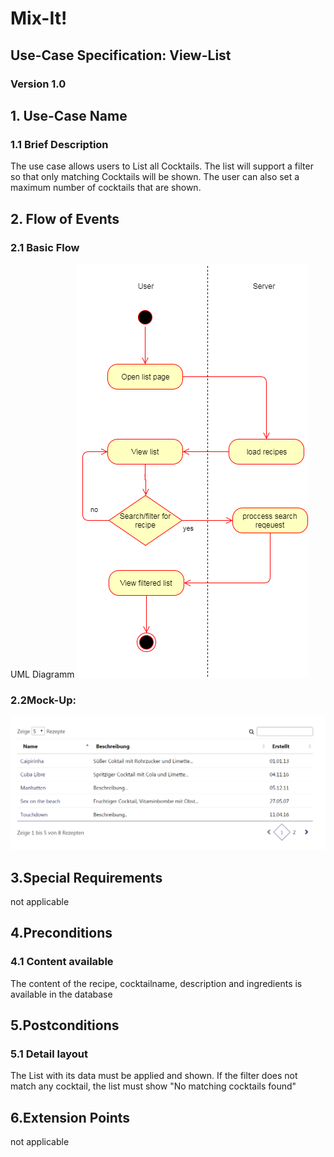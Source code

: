 # Mix-It!

## Use-Case Specification: View-List

### Version 1.0

## 1. Use-Case Name
### 1.1 Brief Description
The use case allows users to List all Cocktails. The list will support a filter so that only matching Cocktails will be shown.
The user can also set a maximum number of cocktails that are shown.
## 2. Flow of Events
### 2.1 Basic Flow
UML Diagramm
![UML][]

### 2.2Mock-Up:
![Mock][]

## 3.Special Requirements
not applicable

## 4.Preconditions
### 4.1 Content available
The content of the recipe, cocktailname, description and ingredients is available in the database

## 5.Postconditions
### 5.1 Detail layout
The List with its data must be applied and shown. If the filter does not match any cocktail, the list must show "No matching cocktails found"

## 6.Extension Points
not applicable
  
<!-- picture links -->
[UML]: https://github.com/Mit-It/Documentation/blob/master/Week%204/view-list.png "UML Diagram"
[Mock]: https://github.com/Mit-It/Documentation/blob/master/Week%204/list-screendesin.PNG "Mock-Up"
